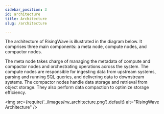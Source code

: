 ```yaml
---
sidebar_position: 3
id: architecture
title: Architecture
slug: /architecture

---
```

<head>
  <link rel="canonical" href="https://docs.risingwave.com/docs/current/architecture/" />
</head>

The architecture of RisingWave is illustrated in the diagram below. It comprises three main components: a meta node, compute nodes, and compactor nodes.

The meta node takes charge of managing the metadata of compute and compactor nodes and orchestrating operations across the system.
The compute nodes are responsible for ingesting data from upstream systems, parsing and running SQL queries, and delivering data to downstream systems.
The compactor nodes handle data storage and retrieval from object storage. They also perform data compaction to optimize storage efficiency.

<img
  src={require('../images/rw_architecture.png').default}
  alt="RisingWave Architecture"
/>
